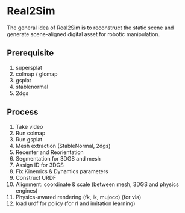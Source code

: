 # Real2Sim

The general idea of Real2Sim is to reconstruct the static scene and generate scene-aligned digital asset for robotic manipulation.

## Prerequisite
1. supersplat
2. colmap / glomap
3. gsplat
4. stablenormal
5. 2dgs

## Process
1. Take video
2. Run colmap
3. Run gsplat
4. Mesh extraction (StableNormal, 2dgs)
5. Recenter and Reorientation
6. Segmentation for 3DGS and mesh
7. Assign ID for 3DGS
8. Fix Kinemics & Dynamics parameters
9. Construct URDF
10. Alignment: coordinate & scale (between mesh, 3DGS and physics engines)
11. Physics-awared rendering (fk, ik, mujoco) (for vla)
12. load urdf for policy (for rl and imitation learning)
